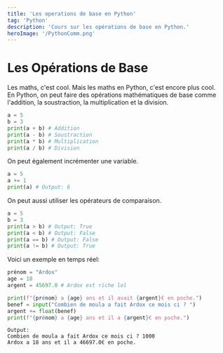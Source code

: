 ```yaml
---
title: 'Les operations de base en Python'
tag: 'Python'
description: 'Cours sur les opérations de base en Python.'
heroImage: '/PythonComm.png'
---
```


# Les Opérations de Base

Les maths, c'est cool. Mais les maths en Python, c'est encore plus cool.
<br />
En Python, on peut faire des opérations mathématiques de base comme l'addition, la soustraction, la multiplication et la division.
```python
a = 5
b = 3
print(a + b) # Addition
print(a - b) # Soustraction
print(a * b) # Multiplication
print(a / b) # Division
```
On peut également incrémenter une variable.
```python
a = 5
a += 1
print(a) # Output: 6
```
On peut aussi utiliser les opérateurs de comparaison.
```python
a = 5
b = 3
print(a > b) # Output: True
print(a < b) # Output: False
print(a == b) # Output: False
print(a != b) # Output: True
```
Voici un exemple en temps réel:
```python
prénom = "Ardox"
age = 18
argent = 45697.0 # Ardox est riche lol

print(f"{prénom} a {age} ans et il avait {argent}€ en poche.")
benef = input("Combien de moula a fait Ardox ce mois ci ? ")
argent += float(benef)
print(f"{prénom} a {age} ans et il a {argent}€ en poche.")
```
```
Output: 
Combien de moula a fait Ardox ce mois ci ? 1000
Ardox a 18 ans et il a 46697.0€ en poche.
```